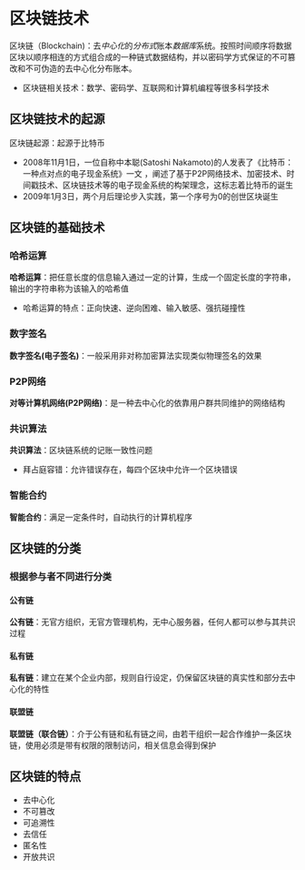 # 区块链技术

区块链（Blockchain)：去*中心化*的*分布式*账本*数据库*系统。按照时间顺序将数据区块以顺序相连的方式组合成的一种链式数据结构，并以密码学方式保证的不可篡改和不可伪造的去中心化分布账本。
- 区块链相关技术：数学、密码学、互联网和计算机编程等很多科学技术

## 区块链技术的起源

区块链起源：起源于比特币
- 2008年11月1日，一位自称中本聪(Satoshi Nakamoto)的人发表了《比特币：一种点对点的电子现金系统》一文 ，阐述了基于P2P网络技术、加密技术、时间戳技术、区块链技术等的电子现金系统的构架理念，这标志着比特币的诞生
- 2009年1月3日，两个月后理论步入实践，第一个序号为0的创世区块诞生

## 区块链的基础技术
### 哈希运算

**哈希运算**：把任意长度的信息输入通过一定的计算，生成一个固定长度的字符串，输出的字符串称为该输入的哈希值
- 哈希运算的特点：正向快速、逆向困难、输入敏感、强抗碰撞性

### 数字签名

**数字签名(电子签名)**：一般采用非对称加密算法实现类似物理签名的效果

### P2P网络

**对等计算机网络(P2P网络)**：是一种去中心化的依靠用户群共同维护的网络结构

### 共识算法

**共识算法**：区块链系统的记账一致性问题
- 拜占庭容错：允许错误存在，每四个区块中允许一个区块错误

### 智能合约

**智能合约**：满足一定条件时，自动执行的计算机程序

## 区块链的分类

### 根据参与者不同进行分类

#### 公有链

**公有链**：无官方组织，无官方管理机构，无中心服务器，任何人都可以参与其共识过程

#### 私有链

**私有链**：建立在某个企业内部，规则自行设定，仍保留区块链的真实性和部分去中心化的特性

#### 联盟链

**联盟链（联合链）**：介于公有链和私有链之间，由若干组织一起合作维护一条区块链，使用必须是带有权限的限制访问，相关信息会得到保护

## 区块链的特点

- 去中心化
- 不可篡改
- 可追溯性
- 去信任
- 匿名性
- 开放共识